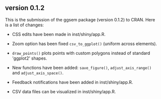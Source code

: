 ## version 0.1.2

This is the submission of the ggsem package (version 0.1.2) to CRAN. Here is a list of changes:

* CSS edits have been made in inst/shiny/app.R.

* Zoom option has been fixed `csv_to_ggplot()` (uniform across elements).

* `draw_points()` plots points with custom polygons instead of standard 'ggplot2' shapes.

* New functions have been added: `save_figure()`, `adjust_axis_range()` and `adjust_axis_space()`.

* Feedback notifications have been added in inst/shiny/app.R.

* CSV data files can be visualized in inst/shiny/app.R.
